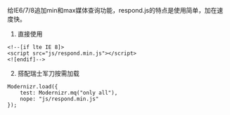 给IE6/7/8追加min和max媒体查询功能，respond.js的特点是使用简单，加在速度快。

1. 直接使用

```
<!--[if lte IE 8]>
<script src="js/respond.min.js"></script>
<![endif]-->
```

2. 搭配瑞士军刀按需加载

```
Modernizr.load({
	test: Modernizr.mq("only all"),
	nope: "js/respond.min.js"
});
```
